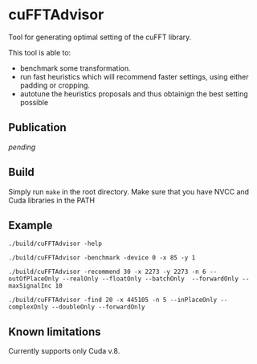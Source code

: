 # cuFFTAdvisor
Tool for generating optimal setting of the cuFFT library.

This tool is able to:
* benchmark some transformation.
* run fast heuristics which will recommend faster settings, using either padding or cropping. 
* autotune the heuristics proposals and thus obtainign the best setting possible

## Publication
_pending_

## Build
Simply run `make` in the root directory. Make sure that you have NVCC and Cuda libraries in the PATH

## Example
`./build/cuFFTAdvisor -help`

`./build/cuFFTAdvisor -benchmark -device 0 -x 85 -y 1`

`./build/cuFFTAdvisor -recommend 30 -x 2273 -y 2273 -n 6 --outOfPlaceOnly --realOnly --floatOnly --batchOnly  --forwardOnly --maxSignalInc 10`

`./build/cuFFTAdvisor -find 20 -x 445105 -n 5 --inPlaceOnly --complexOnly --doubleOnly --forwardOnly`

## Known limitations
Currently supports only Cuda v.8.
